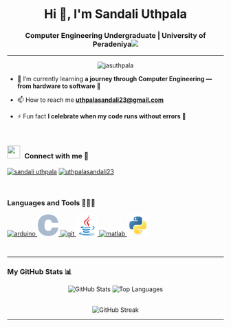 <h1 align="center">Hi 👋, I'm Sandali Uthpala</h1>
<h3 align="center">Computer Engineering Undergraduate | University of Peradeniya<picture><img src = "https://github.com/7oSkaaa/7oSkaaa/blob/main/Images/about_me.gif?raw=true" width = 50px></picture></h3>

---
<p align="center"> <img src="https://komarev.com/ghpvc/?username=jasuthpala&label=Profile%20views&color=0e75b6&style=flat" alt="jasuthpala" /> </p>

- 🌱 I’m currently learning **a journey through Computer Engineering — from hardware to software 🚀**

- 📫 How to reach me **uthpalasandali23@gmail.com**

- ⚡ Fun fact **I celebrate when my code runs without errors 🎉**

<br>
<h3 align="left" > <img src="https://media.giphy.com/media/iY8CRBdQXODJSCERIr/giphy.gif" width="30" height="30" style="margin-right: 10px;">Connect with me 🤝 </h3>
<p align="left">
<a href="https://linkedin.com/in/sandali uthpala" target="blank"><img align="center" src="https://raw.githubusercontent.com/rahuldkjain/github-profile-readme-generator/master/src/images/icons/Social/linked-in-alt.svg" alt="sandali uthpala" height="40" width="50" /></a>
<a href="https://www.hackerrank.com/uthpalasandali23" target="blank"><img align="center" src="https://raw.githubusercontent.com/rahuldkjain/github-profile-readme-generator/master/src/images/icons/Social/hackerrank.svg" alt="uthpalasandali23" height="40" width="50" /></a>
</p>

<br>
<h3 align="left">Languages and Tools 👨🏻‍💻</h3>
<p align="left"> <a href="https://www.arduino.cc/" target="_blank" rel="noreferrer"> <img src="https://cdn.worldvectorlogo.com/logos/arduino-1.svg" alt="arduino" width="50" height="50"/> </a> <a href="https://www.cprogramming.com/" target="_blank" rel="noreferrer"> <img src="https://raw.githubusercontent.com/devicons/devicon/master/icons/c/c-original.svg" alt="c" width="50" height="50"/> </a> <a href="https://git-scm.com/" target="_blank" rel="noreferrer"> <img src="https://www.vectorlogo.zone/logos/git-scm/git-scm-icon.svg" alt="git" width="50" height="50"/> </a> <a href="https://www.java.com" target="_blank" rel="noreferrer"> <img src="https://raw.githubusercontent.com/devicons/devicon/master/icons/java/java-original.svg" alt="java" width="50" height="50"/> </a> <a href="https://www.mathworks.com/" target="_blank" rel="noreferrer"> <img src="https://upload.wikimedia.org/wikipedia/commons/2/21/Matlab_Logo.png" alt="matlab" width="50" height="50"/> </a> <a href="https://www.python.org" target="_blank" rel="noreferrer"> <img src="https://raw.githubusercontent.com/devicons/devicon/master/icons/python/python-original.svg" alt="python" width="50" height="50"/> </a> </p>
<br>

---
<h3>My GitHub Stats 📊</h3>

<div align="center">

  <!-- GitHub Stats -->
  <img src="https://github-readme-stats.vercel.app/api?username=JASUthpala&show_icons=true&theme=dark&locale=en" alt="GitHub Stats" />

  <!-- Most Used Languages -->
  <img src="https://github-readme-stats.vercel.app/api/top-langs?username=JASUthpala&show_icons=true&theme=dark&locale=en&layout=compact" alt="Top Languages" />

</div>

<br>

<!-- Streak Stats -->
<p align="center">
  <img src="https://github-readme-streak-stats.herokuapp.com/?user=JASUthpala&theme=dark" alt="GitHub Streak" />
</p>

---
